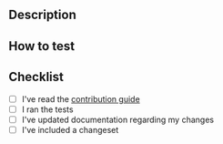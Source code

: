 <!-- Thanks for contributing! If your PR is related to an issue, please include the issue number within the description. -->

## Description

<!-- Please describe your changes. -->

## How to test

<!-- Please include the steps to test your changes. -->

## Checklist

<!-- Please check (put an "x" inside the "[ ]") the applicable items. -->

- [ ] I've read the
      [contribution guide](https://github.com/Dschungelabenteuer/markdown-it-badges/blob/main/CONTRIBUTING.md)
- [ ] I ran the tests
- [ ] I've updated documentation regarding my changes
- [ ] I've included a changeset
